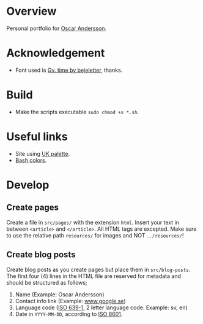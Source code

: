 # Overview
Personal portfolio for [Oscar Andersson](https://oscaande.se).

# Acknowledgement
* Font used is [Gv. time by bejeletter](https://www.fontspace.com/gv-time-font-f56368), thanks.

# Build
* Make the scripts executable ``sudo chmod +x *.sh``.

# Useful links
* Site using [UK palette](https://flatuicolors.com/palette/gb).
* [Bash colors](https://misc.flogisoft.com/bash/tip_colors_and_formatting).

# Develop
## Create pages
Create a file in ``src/pages/`` with the extension ``html``. Insert your text in between ``<article>`` and ``</article>``. All HTML tags are excepted. Make sure to use the relative path ``resources/`` for images and NOT ``../resources/``!
## Create blog posts
Create blog posts as you create pages but place them in ``src/blog-posts``. The first four (4) lines in the HTML file are reserved for metadata and should be structured as follows;
1. Name (Example: Oscar Andersson)
2. Contact info link (Example: www.google.se)
3. Language code ([ISO 639-1](https://en.wikipedia.org/wiki/List_of_ISO_639-1_codes), 2 letter language code. Example: sv, en)
4. Date in ``YYYY-MM-DD``, according to [ISO 8601](https://www.iso.org/iso-8601-date-and-time-format.html).
